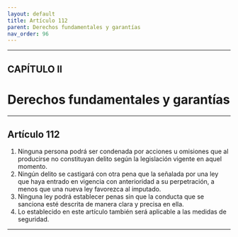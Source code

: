 ```yaml
---
layout: default
title: Artículo 112
parent: Derechos fundamentales y garantías
nav_order: 96
---
```


---

## CAPÍTULO II
# Derechos fundamentales y garantías

---

## Artículo 112

1. Ninguna persona podrá ser condenada por acciones u omisiones que al producirse no constituyan delito según la legislación vigente en aquel momento.
2. Ningún delito se castigará con otra pena que la señalada por una ley que haya entrado en vigencia con anterioridad a su perpetración, a menos que una nueva ley favorezca al imputado.
3. Ninguna ley podrá establecer penas sin que la conducta que se sanciona esté descrita de manera clara y precisa en ella.
4. Lo establecido en este artículo también será aplicable a las medidas de seguridad.

---